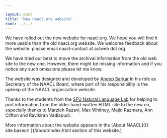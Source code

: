 ```yaml
---

layout: post
title: "New naacl.org website"
root: ../../
---
```


We have rolled out the new website for naacl.org. We hope you will find it more usable than the old naacl.org website. We welcome feedback about the website: please email naacl-contact at aclweb dot org.

We have tried our best to move the archival information from the old web site to the new one. However, there might be missing information and if you notice any such omissions please let me know.

The website was designed and developed by [Anoop Sarkar](http://www.cs.sfu.ca/~anoop) in his role as Secretary of the NAACL Board, where part of his responsibility is the upkeep of the NAACL organization website.

Thanks to the students from the [SFU Natural Language Lab](http://natlang.cs.sfu.ca) for helping to port information from the older hand-written HTML site to the new on, especially thanks to Marzieh Razavi, Max Whitney, Majid Razmara, Ann Clifton and Ravikiran Vadlapudi.

More information about the website appears in the [About NAACL]({{ site.baseurl }}/about/index.html section of this website.)
